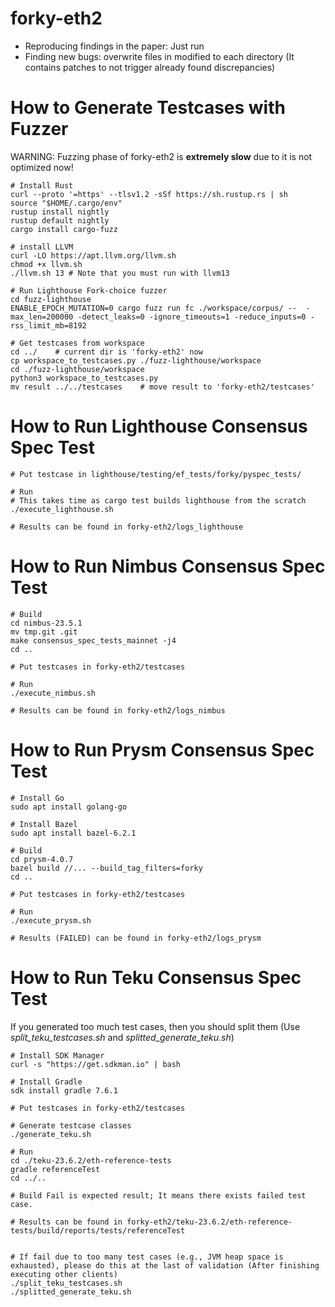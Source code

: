 # forky-eth2
- Reproducing findings in the paper: Just run 
- Finding new bugs: overwrite files in modified to each directory (It contains patches to not trigger already found discrepancies)

# How to Generate Testcases with Fuzzer
WARNING: Fuzzing phase of forky-eth2 is **extremely slow** due to it is not optimized now!
```
# Install Rust
curl --proto '=https' --tlsv1.2 -sSf https://sh.rustup.rs | sh
source "$HOME/.cargo/env"
rustup install nightly
rustup default nightly
cargo install cargo-fuzz

# install LLVM
curl -LO https://apt.llvm.org/llvm.sh 
chmod +x llvm.sh 
./llvm.sh 13 # Note that you must run with llvm13

# Run Lighthouse Fork-choice fuzzer
cd fuzz-lighthouse     
ENABLE_EPOCH_MUTATION=0 cargo fuzz run fc ./workspace/corpus/ --  -max_len=200000 -detect_leaks=0 -ignore_timeouts=1 -reduce_inputs=0 -rss_limit_mb=8192

# Get testcases from workspace
cd ../    # current dir is 'forky-eth2' now
cp workspace_to_testcases.py ./fuzz-lighthouse/workspace
cd ./fuzz-lighthouse/workspace
python3 workspace_to_testcases.py
mv result ../../testcases    # move result to 'forky-eth2/testcases'
```

# How to Run Lighthouse Consensus Spec Test
```
# Put testcase in lighthouse/testing/ef_tests/forky/pyspec_tests/

# Run 
# This takes time as cargo test builds lighthouse from the scratch
./execute_lighthouse.sh

# Results can be found in forky-eth2/logs_lighthouse

```

# How to Run Nimbus Consensus Spec Test
```
# Build
cd nimbus-23.5.1
mv tmp.git .git
make consensus_spec_tests_mainnet -j4
cd ..

# Put testcases in forky-eth2/testcases

# Run
./execute_nimbus.sh

# Results can be found in forky-eth2/logs_nimbus

```

# How to Run Prysm Consensus Spec Test
```
# Install Go
sudo apt install golang-go 

# Install Bazel
sudo apt install bazel-6.2.1

# Build
cd prysm-4.0.7
bazel build //... --build_tag_filters=forky
cd ..

# Put testcases in forky-eth2/testcases

# Run
./execute_prysm.sh

# Results (FAILED) can be found in forky-eth2/logs_prysm

```

# How to Run Teku Consensus Spec Test
If you generated too much test cases, then you should split them (Use _split_teku_testcases.sh_ and _splitted_generate_teku.sh_)
```
# Install SDK Manager
curl -s "https://get.sdkman.io" | bash  

# Install Gradle
sdk install gradle 7.6.1

# Put testcases in forky-eth2/testcases

# Generate testcase classes
./generate_teku.sh

# Run
cd ./teku-23.6.2/eth-reference-tests
gradle referenceTest
cd ../..

# Build Fail is expected result; It means there exists failed test case.

# Results can be found in forky-eth2/teku-23.6.2/eth-reference-tests/build/reports/tests/referenceTest


# If fail due to too many test cases (e.g., JVM heap space is exhausted), please do this at the last of validation (After finishing executing other clients)
./split_teku_testcases.sh
./splitted_generate_teku.sh

```

